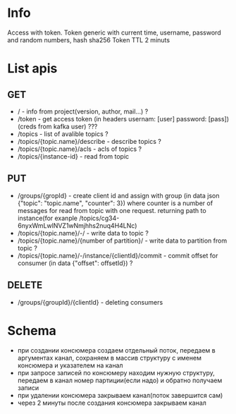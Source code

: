 # Info
Access with token. Token generic with current time, username, password and random numbers, hash sha256
Token TTL 2 minuts

# List apis

## GET

+ / - info from project(version, author, mail...) ?
+ /token - get access token (in headers usernam: [user] password: [pass]) (creds from kafka user) ???
+ /topics - list of avalible topics ?
+ /topics/{topic.name}/describe - describe topics ?
+ /topics/{topic.name}/acls - acls of topics ?
+ /topics/{instance-id} - read from topic

## PUT

+ /groups/{gropId} - create client id and assign with group (in data json {"topic": "topic.name", "counter": 3}) where counter is a number of messages for read from topic with one request. returning path to instance(for exanple /topics/cg34-6nyxWmLwlNVZ1wNmjhhs2nuq4H4LNc)
+ /topics/{topic.name}/-/ - write data to topic ?
+ /topics/{topic.name}/{number of partition}/ - write data to partition from topic ?
+ /topics/{topic.name}/-/instance/{clientId}/commit - commit offset for consumer (in data {"offset": offsetId}) ?


## DELETE
+ /groups/{groupId}/{clientId} - deleting consumers

# Schema
+ при создании консюмера создаем отдельный поток, передаем в аргументах канал, сохраняем в массив структуру с именем консюмера и указателем на канал
+ при запросе записей по консюмеру находим нужную структуру, передаем в канал номер партиции(если надо) и обратно получаем записи
+ при удалении консюмера закрываем канал(поток завершится сам)
+ через 2 минуты после создания консюмера закрываем канал

